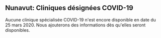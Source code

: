 ## Nunavut: Cliniques désignées COVID-19

Aucune clinique spécialisée COVID-19 n'est encore disponible en date du 25 mars 2020. Nous ajouterons des informations dès qu'elles seront disponibles.
